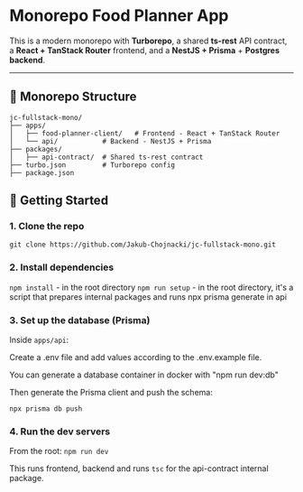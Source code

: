 # Monorepo Food Planner App

This is a modern monorepo with **Turborepo**, a shared **ts-rest** API contract, a **React + TanStack Router** frontend, and a **NestJS + Prisma** + **Postgres backend**.

---

## 📁 Monorepo Structure
```text
jc-fullstack-mono/
├── apps/
│   ├── food-planner-client/   # Frontend - React + TanStack Router
│   └── api/           # Backend - NestJS + Prisma
├── packages/
│   ├── api-contract/  # Shared ts-rest contract
├── turbo.json         # Turborepo config
├── package.json       
```

## 🚀 Getting Started

### 1. Clone the repo

`git clone https://github.com/Jakub-Chojnacki/jc-fullstack-mono.git`

### 2. Install dependencies
`npm install` - in the root directory
`npm run setup` - in the root directory, it's a script that prepares internal packages and runs npx prisma generate in api

### 3. Set up the database (Prisma)

Inside `apps/api`:

 Create a .env file and add values according to the .env.example file.

You can generate a database container in docker with "npm run dev:db"

Then generate the Prisma client and push the schema:

`npx prisma db push`

### 4. Run the dev servers

From the root:
`npm run dev`

This runs frontend, backend and runs `tsc` for the api-contract internal package.